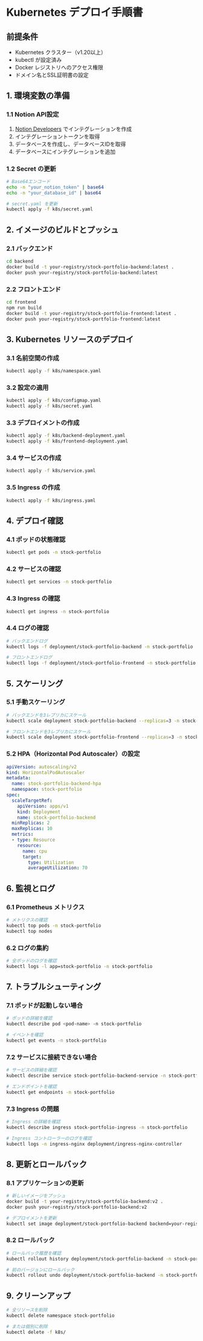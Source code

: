 # Kubernetes デプロイ手順書

## 前提条件

- Kubernetes クラスター（v1.20以上）
- kubectl が設定済み
- Docker レジストリへのアクセス権限
- ドメイン名とSSL証明書の設定

## 1. 環境変数の準備

### 1.1 Notion API設定
1. [Notion Developers](https://developers.notion.com/) でインテグレーションを作成
2. インテグレーショントークンを取得
3. データベースを作成し、データベースIDを取得
4. データベースにインテグレーションを追加

### 1.2 Secret の更新
```bash
# Base64エンコード
echo -n "your_notion_token" | base64
echo -n "your_database_id" | base64

# secret.yaml を更新
kubectl apply -f k8s/secret.yaml
```

## 2. イメージのビルドとプッシュ

### 2.1 バックエンド
```bash
cd backend
docker build -t your-registry/stock-portfolio-backend:latest .
docker push your-registry/stock-portfolio-backend:latest
```

### 2.2 フロントエンド
```bash
cd frontend
npm run build
docker build -t your-registry/stock-portfolio-frontend:latest .
docker push your-registry/stock-portfolio-frontend:latest
```

## 3. Kubernetes リソースのデプロイ

### 3.1 名前空間の作成
```bash
kubectl apply -f k8s/namespace.yaml
```

### 3.2 設定の適用
```bash
kubectl apply -f k8s/configmap.yaml
kubectl apply -f k8s/secret.yaml
```

### 3.3 デプロイメントの作成
```bash
kubectl apply -f k8s/backend-deployment.yaml
kubectl apply -f k8s/frontend-deployment.yaml
```

### 3.4 サービスの作成
```bash
kubectl apply -f k8s/service.yaml
```

### 3.5 Ingress の作成
```bash
kubectl apply -f k8s/ingress.yaml
```

## 4. デプロイ確認

### 4.1 ポッドの状態確認
```bash
kubectl get pods -n stock-portfolio
```

### 4.2 サービスの確認
```bash
kubectl get services -n stock-portfolio
```

### 4.3 Ingress の確認
```bash
kubectl get ingress -n stock-portfolio
```

### 4.4 ログの確認
```bash
# バックエンドログ
kubectl logs -f deployment/stock-portfolio-backend -n stock-portfolio

# フロントエンドログ
kubectl logs -f deployment/stock-portfolio-frontend -n stock-portfolio
```

## 5. スケーリング

### 5.1 手動スケーリング
```bash
# バックエンドを3レプリカにスケール
kubectl scale deployment stock-portfolio-backend --replicas=3 -n stock-portfolio

# フロントエンドを3レプリカにスケール
kubectl scale deployment stock-portfolio-frontend --replicas=3 -n stock-portfolio
```

### 5.2 HPA（Horizontal Pod Autoscaler）の設定
```yaml
apiVersion: autoscaling/v2
kind: HorizontalPodAutoscaler
metadata:
  name: stock-portfolio-backend-hpa
  namespace: stock-portfolio
spec:
  scaleTargetRef:
    apiVersion: apps/v1
    kind: Deployment
    name: stock-portfolio-backend
  minReplicas: 2
  maxReplicas: 10
  metrics:
  - type: Resource
    resource:
      name: cpu
      target:
        type: Utilization
        averageUtilization: 70
```

## 6. 監視とログ

### 6.1 Prometheus メトリクス
```bash
# メトリクスの確認
kubectl top pods -n stock-portfolio
kubectl top nodes
```

### 6.2 ログの集約
```bash
# 全ポッドのログを確認
kubectl logs -l app=stock-portfolio -n stock-portfolio
```

## 7. トラブルシューティング

### 7.1 ポッドが起動しない場合
```bash
# ポッドの詳細を確認
kubectl describe pod <pod-name> -n stock-portfolio

# イベントを確認
kubectl get events -n stock-portfolio
```

### 7.2 サービスに接続できない場合
```bash
# サービスの詳細を確認
kubectl describe service stock-portfolio-backend-service -n stock-portfolio

# エンドポイントを確認
kubectl get endpoints -n stock-portfolio
```

### 7.3 Ingress の問題
```bash
# Ingress の詳細を確認
kubectl describe ingress stock-portfolio-ingress -n stock-portfolio

# Ingress コントローラーのログを確認
kubectl logs -n ingress-nginx deployment/ingress-nginx-controller
```

## 8. 更新とロールバック

### 8.1 アプリケーションの更新
```bash
# 新しいイメージをプッシュ
docker build -t your-registry/stock-portfolio-backend:v2 .
docker push your-registry/stock-portfolio-backend:v2

# デプロイメントを更新
kubectl set image deployment/stock-portfolio-backend backend=your-registry/stock-portfolio-backend:v2 -n stock-portfolio
```

### 8.2 ロールバック
```bash
# ロールバック履歴を確認
kubectl rollout history deployment/stock-portfolio-backend -n stock-portfolio

# 前のバージョンにロールバック
kubectl rollout undo deployment/stock-portfolio-backend -n stock-portfolio
```

## 9. クリーンアップ

```bash
# 全リソースを削除
kubectl delete namespace stock-portfolio

# または個別に削除
kubectl delete -f k8s/
``` 